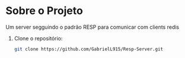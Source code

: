 # Sobre o Projeto

Um server segguindo o padrão RESP para comunicar com clients redis

1. Clone o repositório:
   ```bash
   git clone https://github.com/GabrielL915/Resp-Server.git
   ```